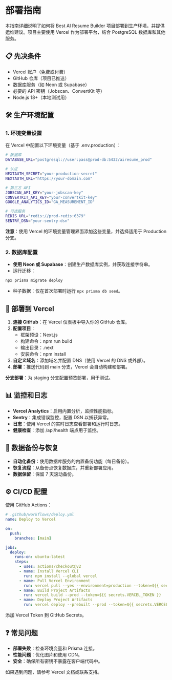 # 部署指南

本指南详细说明了如何将 Best AI Resume Builder 项目部署到生产环境，并提供运维建议。项目主要使用 Vercel 作为部署平台，结合 PostgreSQL 数据库和其他服务。

## 📋 先决条件

- Vercel 账户（免费或付费）
- GitHub 仓库（项目已推送）
- 数据库服务（如 Neon 或 Supabase）
- 必要的 API 密钥（Jobscan、ConvertKit 等）
- Node.js 18+（本地测试用）

## 🛠️ 生产环境配置

### 1. 环境变量设置

在 Vercel 中配置以下环境变量（基于 .env.production）：

```bash
# 数据库
DATABASE_URL="postgresql://user:pass@prod-db:5432/airesume_prod"

# 认证
NEXTAUTH_SECRET="your-production-secret"
NEXTAUTH_URL="https://your-domain.com"

# 第三方 API
JOBSCAN_API_KEY="your-jobscan-key"
CONVERTKIT_API_KEY="your-convertkit-key"
GOOGLE_ANALYTICS_ID="GA_MEASUREMENT_ID"

# 可选服务
REDIS_URL="redis://prod-redis:6379"
SENTRY_DSN="your-sentry-dsn"
```

**注意**：使用 Vercel 的环境变量管理界面添加这些变量，并选择适用于 Production 分支。

### 2. 数据库配置

- **使用 Neon 或 Supabase**：创建生产数据库实例，并获取连接字符串。
- 运行迁移：
```bash
npx prisma migrate deploy
```
- 种子数据：仅在首次部署时运行 `npx prisma db seed`。

## 🚀 部署到 Vercel

1. **连接 GitHub**：在 Vercel 仪表板中导入你的 GitHub 仓库。
2. **配置项目**：
   - 框架预设：Next.js
   - 构建命令：npm run build
   - 输出目录：.next
   - 安装命令：npm install
3. **自定义域名**：添加域名并配置 DNS（使用 Vercel 的 DNS 或外部）。
4. **部署**：推送代码到 main 分支，Vercel 会自动构建和部署。

**分支部署**：为 staging 分支配置预览部署，用于测试。

## 📊 监控和日志

- **Vercel Analytics**：启用内置分析，监控性能指标。
- **Sentry**：集成错误监控，配置 DSN 以捕获异常。
- **日志**：使用 Vercel 的实时日志查看部署和运行时日志。
- **健康检查**：添加 /api/health 端点用于监控。

## 🔄 数据备份与恢复

- **自动化备份**：使用数据库服务的内置备份功能（每日备份）。
- **恢复流程**：从备份点恢复数据库，并重新部署应用。
- **数据保留**：保留 7 天滚动备份。

## ⚙️ CI/CD 配置

使用 GitHub Actions：

```yaml
# .github/workflows/deploy.yml
name: Deploy to Vercel

on:
  push:
    branches: [main]

jobs:
  deploy:
    runs-on: ubuntu-latest
    steps:
      - uses: actions/checkout@v2
      - name: Install Vercel CLI
        run: npm install --global vercel
      - name: Pull Vercel Environment
        run: vercel pull --yes --environment=production --token=${{ secrets.VERCEL_TOKEN }}
      - name: Build Project Artifacts
        run: vercel build --prod --token=${{ secrets.VERCEL_TOKEN }}
      - name: Deploy Project Artifacts
        run: vercel deploy --prebuilt --prod --token=${{ secrets.VERCEL_TOKEN }}
```

添加 Vercel Token 到 GitHub Secrets。

## ❓ 常见问题

- **部署失败**：检查环境变量和 Prisma 连接。
- **性能问题**：优化图片和使用 CDN。
- **安全**：确保所有密钥不暴露在客户端代码中。

如果遇到问题，请参考 Vercel 文档或联系支持。 
